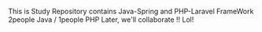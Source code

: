 This is Study Repository
contains Java-Spring and PHP-Laravel FrameWork
2people Java / 1people PHP
Later, we'll collaborate !! Lol!

